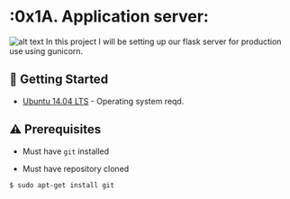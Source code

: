 # :0x1A. Application server:

![alt text](https://s3.amazonaws.com/alx-intranet.hbtn.io/uploads/medias/2018/9/c7d1ed0a2e10d1b4e9b3.jpg?X-Amz-Algorithm=AWS4-HMAC-SHA256&X-Amz-Credential=AKIARDDGGGOUSBVO6H7D%2F20230520%2Fus-east-1%2Fs3%2Faws4_request&X-Amz-Date=20230520T161639Z&X-Amz-Expires=86400&X-Amz-SignedHeaders=host&X-Amz-Signature=f60e36694032235c76e436cc8d13aae22b58983559a880ca70366cdc2831c308)
In this project I will be setting up our flask server for production use using gunicorn.

## :running: Getting Started

* [Ubuntu 14.04 LTS](http://releases.ubuntu.com/14.04/) - Operating system reqd.

## :warning: Prerequisites

* Must have `git` installed

* Must have repository cloned


```
$ sudo apt-get install git
```

